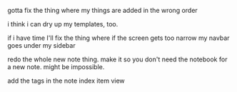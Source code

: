 gotta fix the thing where my things are added in the wrong order

i think i can dry up my templates, too.

if i have time I'll fix the thing where if the screen gets too narrow my
navbar goes under my sidebar


redo the whole new note thing. make it so you don't need the notebook
for a new note. might be impossible. 

add the tags in the note index item view
